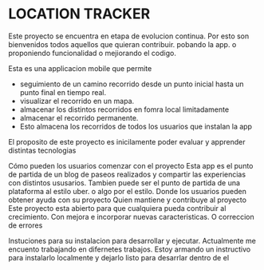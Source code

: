 LOCATION TRACKER
================

Este proyecto se encuentra en etapa de evolucion continua.
Por esto son bienvenidos todos aquellos que quieran contribuir.
pobando la app. o proponiendo funcionalidad o mejiorando el codigo.

Esta es una applicacion mobile que permite 

* seguimiento de un camino recorrido desde un punto inicial hasta un punto final en tiempo real. 
* visualizar el recorrido en un mapa.
* almacenar los distintos recorridos en fomra local limitadamente 
* almacenar el recorrido permanente.
* Esto almacena los recorridos de todos los usuarios que instalan la app

El proposito de este proyecto es inicilamente poder evaluar y apprender distintas tecnologias

Cómo pueden los usuarios comenzar con el proyecto
Esta app es el punto de partida de un blog de paseos realizados y compartir las experiencias con distintos ususarios.
Tambien puede ser el punto de partida de una plataforma al estilo uber. o algo por el estilo.
Donde los usuarios pueden obtener ayuda con su proyecto
Quien mantiene y contribuye al proyecto
Este proyecto esta abierto para que cualquiera pueda contribuir al crecimiento. Con mejora e incorporar nuevas caracteristicas. O  correccion de errores

Instuciones para su instalacion para desarrollar y ejecutar.
Actualmente me encuento trabajando en difernetes trabajos. 
Estoy armando un  instructivo para instalarlo localmente y dejarlo listo para desarrlar dentro de el
